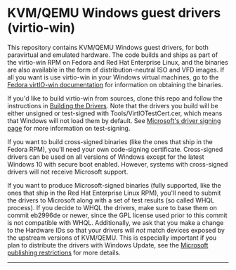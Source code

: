 # KVM/QEMU Windows guest drivers (virtio-win) #

This repository contains KVM/QEMU Windows guest drivers, for both
paravirtual and emulated hardware. The code builds and ships as part
of the virtio-win RPM on Fedora and Red Hat Enterprise Linux, and the
binaries are also available in the form of distribution-neutral ISO
and VFD images. If all you want is use virtio-win in your Windows
virtual machines, go to the
[Fedora virtIO-win documentation][fedora-virtio]
for information on obtaining the binaries.

If you'd like to build virtio-win from sources, clone this repo and
follow the instructions in [Building the Drivers][wiki-building].
Note that the drivers you build will be either unsigned or test-signed
with Tools/VirtIOTestCert.cer, which means that Windows will not load
them by default. See [Microsoft's driver signing page][ms-signing]
for more information on test-signing.

If you want to build cross-signed binaries (like the ones that ship in
the Fedora RPM), you'll need your own code-signing certificate.
Cross-signed drivers can be used on all versions of Windows except for
the latest Windows 10 with secure boot enabled. However, systems with
cross-signed drivers will not receive Microsoft support.

If you want to produce Microsoft-signed binaries (fully supported,
like the ones that ship in the Red Hat Enterprise Linux RPM), you'll
need to submit the drivers to Microsoft along with a set of test
results (so called WHQL process). If you decide to WHQL the drivers,
make sure to base them on commit eb2996de or newer, since the GPL
license used prior to this commit is not compatible with WHQL.
Additionally, we ask that you make a change to the Hardware IDs so
that your drivers will *not* match devices exposed by the upstream
versions of KVM/QEMU. This is especially important if you plan to
distribute the drivers with Windows Update, see the 
[Microsoft publishing restrictions][ms-publishing] for more details.

[fedora-virtio]:https://docs.fedoraproject.org/en-US/quick-docs/creating-windows-virtual-machines-using-virtio-drivers/index.html
[wiki-building]:https://virtio-win.github.io/Development/Building-the-drivers-using-Windows-11-24H2-EWDK
[ms-signing]:https://docs.microsoft.com/en-us/windows-hardware/drivers/install/installing-test-signed-driver-packages
[ms-publishing]:https://docs.microsoft.com/en-us/windows-hardware/drivers/dashboard/publishing-restrictions
- - - -
